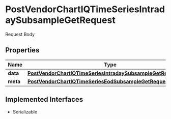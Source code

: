 

# PostVendorChartIQTimeSeriesIntradaySubsampleGetRequest

Request Body

## Properties

Name | Type | Description | Notes
------------ | ------------- | ------------- | -------------
**data** | [**PostVendorChartIQTimeSeriesIntradaySubsampleGetRequestData**](PostVendorChartIQTimeSeriesIntradaySubsampleGetRequestData.md) |  | 
**meta** | [**PostVendorChartIQTimeSeriesEodSubsampleGetRequestMeta**](PostVendorChartIQTimeSeriesEodSubsampleGetRequestMeta.md) |  |  [optional]


## Implemented Interfaces

* Serializable


